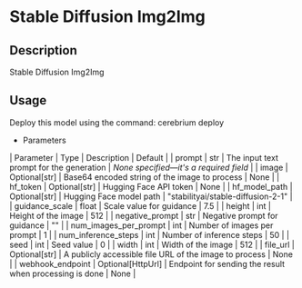 # Stable Diffusion Img2Img

## Description
Stable Diffusion Img2Img

## Usage
Deploy this model using the command: cerebrium deploy <NAME>

- Parameters

| Parameter | Type | Description | Default |
| prompt | str | The input text prompt for the generation | *None specified—it's a required field* |
| image | Optional[str] | Base64 encoded string of the image to process | None |
| hf_token | Optional[str] | Hugging Face API token | None |
| hf_model_path | Optional[str] | Hugging Face model path | "stabilityai/stable-diffusion-2-1" |
| guidance_scale | float | Scale value for guidance | 7.5 |
| height | int | Height of the image | 512 |
| negative_prompt | str | Negative prompt for guidance | "" |
| num_images_per_prompt | int | Number of images per prompt | 1 |
| num_inference_steps | int | Number of inference steps | 50 |
| seed | int | Seed value | 0 |
| width | int | Width of the image | 512 |
| file_url | Optional[str] | A publicly accessible file URL of the image to process | None |
| webhook_endpoint | Optional[HttpUrl] | Endpoint for sending the result when processing is done | None |
